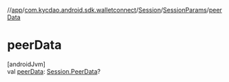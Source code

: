 //[app](../../../../index.md)/[com.kycdao.android.sdk.walletconnect](../../index.md)/[Session](../index.md)/[SessionParams](index.md)/[peerData](peer-data.md)

# peerData

[androidJvm]\
val [peerData](peer-data.md): [Session.PeerData](../-peer-data/index.md)?

